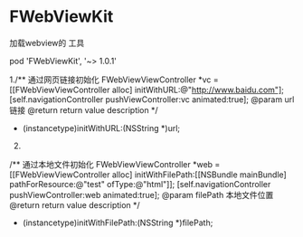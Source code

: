 # FWebViewKit
加载webview的  工具

pod 'FWebViewKit', '~> 1.0.1'

1./**
 通过网页链接初始化
 FWebViewViewController *vc = [[FWebViewViewController alloc] initWithURL:@"http://www.baidu.com"];
 [self.navigationController pushViewController:vc animated:true];
 @param url 链接
 @return return value description
 */
- (instancetype)initWithURL:(NSString *)url;

2.
/**
 通过本地文件初始化
 FWebViewViewController *web = [[FWebViewViewController alloc] initWithFilePath:[[NSBundle mainBundle] pathForResource:@"test" ofType:@"html"]];
 [self.navigationController pushViewController:web animated:true];
 @param filePath 本地文件位置
 @return return value description
 */
- (instancetype)initWithFilePath:(NSString *)filePath;

